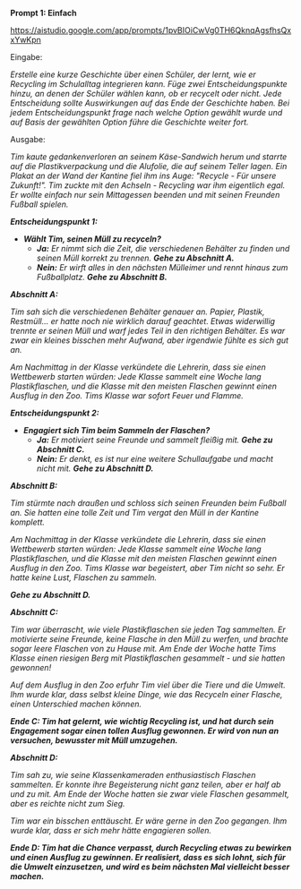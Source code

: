 **Prompt 1: Einfach**

https://aistudio.google.com/app/prompts/1pvBIOiCwVg0TH6QknqAgsfhsQxxYwKpn

Eingabe:

*Erstelle eine kurze Geschichte über einen Schüler, der lernt, wie er Recycling im Schulalltag integrieren kann. Füge zwei Entscheidungspunkte hinzu, an denen der Schüler wählen kann, ob er recycelt oder nicht. Jede Entscheidung sollte Auswirkungen auf das Ende der Geschichte haben. Bei jedem Entscheidungspunkt frage nach welche Option gewählt wurde und auf Basis der gewählten Option führe die Geschichte weiter fort.*

Ausgabe:

*Tim kaute gedankenverloren an seinem Käse-Sandwich herum und starrte auf die Plastikverpackung und die Alufolie, die auf seinem Teller lagen. Ein Plakat an der Wand der Kantine fiel ihm ins Auge: "Recycle - Für unsere Zukunft!". Tim zuckte mit den Achseln - Recycling war ihm eigentlich egal. Er wollte einfach nur sein Mittagessen beenden und mit seinen Freunden Fußball spielen.*

***Entscheidungspunkt 1:***

* ***Wählt Tim, seinen Müll zu recyceln?***
  * ***Ja:** Er nimmt sich die Zeit, die verschiedenen Behälter zu finden und seinen Müll korrekt zu trennen. **Gehe zu Abschnitt A.***
  * ***Nein:** Er wirft alles in den nächsten Mülleimer und rennt hinaus zum Fußballplatz. **Gehe zu Abschnitt B.***

***Abschnitt A:***

*Tim sah sich die verschiedenen Behälter genauer an. Papier, Plastik, Restmüll... er hatte noch nie wirklich darauf geachtet. Etwas widerwillig trennte er seinen Müll und warf jedes Teil in den richtigen Behälter. Es war zwar ein kleines bisschen mehr Aufwand, aber irgendwie fühlte es sich gut an.*

*Am Nachmittag in der Klasse verkündete die Lehrerin, dass sie einen Wettbewerb starten würden: Jede Klasse sammelt eine Woche lang Plastikflaschen, und die Klasse mit den meisten Flaschen gewinnt einen Ausflug in den Zoo. Tims Klasse war sofort Feuer und Flamme.*

***Entscheidungspunkt 2:***

* ***Engagiert sich Tim beim Sammeln der Flaschen?***
  * ***Ja:** Er motiviert seine Freunde und sammelt fleißig mit. **Gehe zu Abschnitt C.***
  * ***Nein:** Er denkt, es ist nur eine weitere Schullaufgabe und macht nicht mit. **Gehe zu Abschnitt D.***

***Abschnitt B:***

*Tim stürmte nach draußen und schloss sich seinen Freunden beim Fußball an. Sie hatten eine tolle Zeit und Tim vergat den Müll in der Kantine komplett.*

*Am Nachmittag in der Klasse verkündete die Lehrerin, dass sie einen Wettbewerb starten würden: Jede Klasse sammelt eine Woche lang Plastikflaschen, und die Klasse mit den meisten Flaschen gewinnt einen Ausflug in den Zoo. Tims Klasse war begeistert, aber Tim nicht so sehr. Er hatte keine Lust, Flaschen zu sammeln.*

***Gehe zu Abschnitt D.***

***Abschnitt C:***

*Tim war überrascht, wie viele Plastikflaschen sie jeden Tag sammelten. Er motivierte seine Freunde, keine Flasche in den Müll zu werfen, und brachte sogar leere Flaschen von zu Hause mit. Am Ende der Woche hatte Tims Klasse einen riesigen Berg mit Plastikflaschen gesammelt - und sie hatten gewonnen!*

*Auf dem Ausflug in den Zoo erfuhr Tim viel über die Tiere und die Umwelt. Ihm wurde klar, dass selbst kleine Dinge, wie das Recyceln einer Flasche, einen Unterschied machen können.*

***Ende C: Tim hat gelernt, wie wichtig Recycling ist, und hat durch sein Engagement sogar einen tollen Ausflug gewonnen. Er wird von nun an versuchen, bewusster mit Müll umzugehen.***

***Abschnitt D:***

*Tim sah zu, wie seine Klassenkameraden enthusiastisch Flaschen sammelten. Er konnte ihre Begeisterung nicht ganz teilen, aber er half ab und zu mit. Am Ende der Woche hatten sie zwar viele Flaschen gesammelt, aber es reichte nicht zum Sieg.*

*Tim war ein bisschen enttäuscht. Er wäre gerne in den Zoo gegangen. Ihm wurde klar, dass er sich mehr hätte engagieren sollen.*

***Ende D: Tim hat die Chance verpasst, durch Recycling etwas zu bewirken und einen Ausflug zu gewinnen. Er realisiert, dass es sich lohnt, sich für die Umwelt einzusetzen, und wird es beim nächsten Mal vielleicht besser machen.***